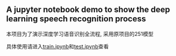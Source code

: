 ## A jupyter notebook demo to show the deep learning speech recognition process

本项目为了演示深度学习语音识别全流程, 采用原项目的251模型

具体使用请进入[train.ipynb](https://github.com/AChenQ/ASRT_SpeechRecognition/blob/master/train.ipynb)和[test.ipynb](https://github.com/AChenQ/ASRT_SpeechRecognition/blob/master/test.ipynb)查看
